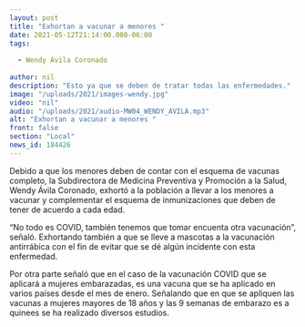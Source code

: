 ```yaml
---
layout: post
title: "Exhortan a vacunar a menores "
date: 2021-05-12T21:14:00.000-06:00
tags:
  
  - Wendy Ávila Coronado
  
author: nil
description: "Esto ya que se deben de tratar todas las enfermedades."
image: "/uploads/2021/images-wendy.jpg"
video: "nil"
audio: "/uploads/2021/audio-MW04_WENDY_AVILA.mp3"
alt: "Exhortan a vacunar a menores "
front: false
section: "Local"
news_id: 184426
---
```


Debido a que los menores deben de contar con el esquema de vacunas completo, la Subdirectora de Medicina Preventiva y Promoción a la Salud, Wendy Ávila Coronado, exhortó a la población a llevar a los menores a vacunar y complementar el esquema de inmunizaciones que deben de tener de acuerdo a cada edad.

“No todo es COVID, también tenemos que tomar encuenta otra vacunación”, señaló. Exhortando también a que se lleve a mascotas a la vacunación antirrábica con el fin de evitar que se dé algún incidente con esta enfermedad.

Por otra parte señaló que en el caso de la vacunación COVID que se aplicará a mujeres embarazadas, es una vacuna que se ha aplicado en varios países desde el mes de enero. Señalando que en que se apliquen las vacunas a mujeres mayores de 18 años y las 9 semanas de embarazo es a quinees se ha realizado diversos estudios.
